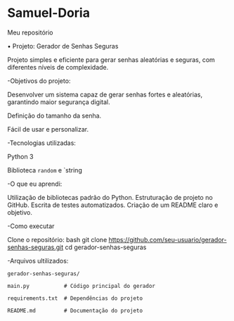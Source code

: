 # Samuel-Doria
Meu repositório 

• Projeto: Gerador de Senhas Seguras

Projeto simples e eficiente para gerar senhas aleatórias e seguras, com diferentes níveis de complexidade.

-Objetivos do projeto: 

Desenvolver um sistema capaz de gerar senhas fortes e 
aleatórias, garantindo maior segurança digital.

Definição do tamanho da senha.

Fácil de usar e personalizar.

-Tecnologias utilizadas: 

Python 3

Biblioteca `random` e `string

-O que eu aprendi:

Utilização de bibliotecas padrão do Python.
Estruturação de projeto no GitHub.
Escrita de testes automatizados.
Criação de um README claro e objetivo.

-Como executar

Clone o repositório:
bash
git clone
https://github.com/seu-usuario/gerador-senhas-seguras.git
cd gerador-senhas-seguras

-Arquivos ultilizados:

    gerador-senhas-seguras/

    main.py           # Código principal do gerador

    requirements.txt  # Dependências do projeto

    README.md         # Documentação do projeto